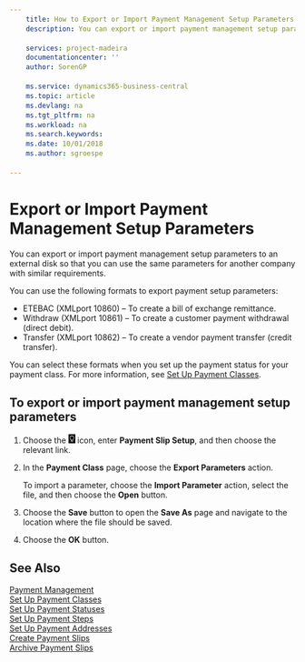 ```yaml
---
    title: How to Export or Import Payment Management Setup Parameters
    description: You can export or import payment management setup parameters to an external disk so that you can use the same parameters for another company with similar requirements.

    services: project-madeira 
    documentationcenter: ''
    author: SorenGP

    ms.service: dynamics365-business-central
    ms.topic: article
    ms.devlang: na
    ms.tgt_pltfrm: na
    ms.workload: na
    ms.search.keywords:
    ms.date: 10/01/2018
    ms.author: sgroespe

---
```

# Export or Import Payment Management Setup Parameters
You can export or import payment management setup parameters to an external disk so that you can use the same parameters for another company with similar requirements.  

You can use the following formats to export payment setup parameters:  

- ETEBAC (XMLport 10860) – To create a bill of exchange remittance.  
- Withdraw (XMLport 10861) – To create a customer payment withdrawal (direct debit).  
- Transfer (XMLport 10862) – To create a vendor payment transfer (credit transfer).  

You can select these formats when you set up the payment status for your payment class. For more information, see [Set Up Payment Classes](how-to-set-up-payment-classes.md).  

## To export or import payment management setup parameters  

1.  Choose the ![Search for Page or Report](../../media/ui-search/search_small.png "Search for Page or Report icon") icon, enter **Payment Slip Setup**, and then choose the relevant link.  
2.  In the **Payment Class** page, choose the **Export Parameters** action.  

    To import a parameter, choose the **Import Parameter** action, select the file, and then choose the **Open** button.  

3.  Choose the **Save** button to open the **Save As** page and navigate to the location where the file should be saved.  
4.  Choose the **OK** button.  

## See Also  
 [Payment Management](payment-management.md)   
 [Set Up Payment Classes](how-to-set-up-payment-classes.md)   
 [Set Up Payment Statuses](how-to-set-up-payment-statuses.md)   
 [Set Up Payment Steps](how-to-set-up-payment-steps.md)   
 [Set Up Payment Addresses](how-to-set-up-payment-addresses.md)   
 [Create Payment Slips](how-to-create-payment-slips.md)   
 [Archive Payment Slips](how-to-archive-payment-slips.md)
